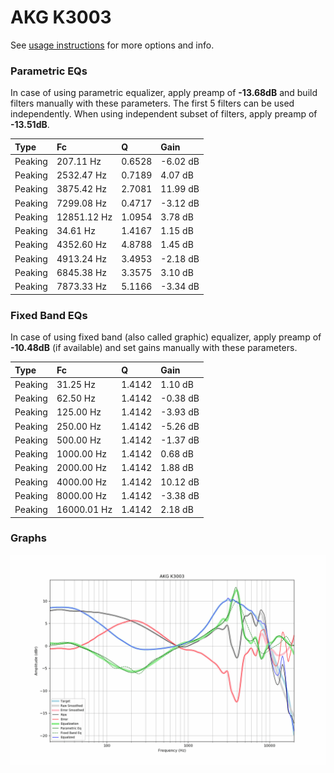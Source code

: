# AKG K3003
See [usage instructions](https://github.com/jaakkopasanen/AutoEq#usage) for more options and info.

### Parametric EQs
In case of using parametric equalizer, apply preamp of **-13.68dB** and build filters manually
with these parameters. The first 5 filters can be used independently.
When using independent subset of filters, apply preamp of **-13.51dB**.

| Type    | Fc          |      Q | Gain     |
|:--------|:------------|:-------|:---------|
| Peaking | 207.11 Hz   | 0.6528 | -6.02 dB |
| Peaking | 2532.47 Hz  | 0.7189 | 4.07 dB  |
| Peaking | 3875.42 Hz  | 2.7081 | 11.99 dB |
| Peaking | 7299.08 Hz  | 0.4717 | -3.12 dB |
| Peaking | 12851.12 Hz | 1.0954 | 3.78 dB  |
| Peaking | 34.61 Hz    | 1.4167 | 1.15 dB  |
| Peaking | 4352.60 Hz  | 4.8788 | 1.45 dB  |
| Peaking | 4913.24 Hz  | 3.4953 | -2.18 dB |
| Peaking | 6845.38 Hz  | 3.3575 | 3.10 dB  |
| Peaking | 7873.33 Hz  | 5.1166 | -3.34 dB |

### Fixed Band EQs
In case of using fixed band (also called graphic) equalizer, apply preamp of **-10.48dB**
(if available) and set gains manually with these parameters.

| Type    | Fc          |      Q | Gain     |
|:--------|:------------|:-------|:---------|
| Peaking | 31.25 Hz    | 1.4142 | 1.10 dB  |
| Peaking | 62.50 Hz    | 1.4142 | -0.38 dB |
| Peaking | 125.00 Hz   | 1.4142 | -3.93 dB |
| Peaking | 250.00 Hz   | 1.4142 | -5.26 dB |
| Peaking | 500.00 Hz   | 1.4142 | -1.37 dB |
| Peaking | 1000.00 Hz  | 1.4142 | 0.68 dB  |
| Peaking | 2000.00 Hz  | 1.4142 | 1.88 dB  |
| Peaking | 4000.00 Hz  | 1.4142 | 10.12 dB |
| Peaking | 8000.00 Hz  | 1.4142 | -3.38 dB |
| Peaking | 16000.01 Hz | 1.4142 | 2.18 dB  |

### Graphs
![](./AKG%20K3003.png)